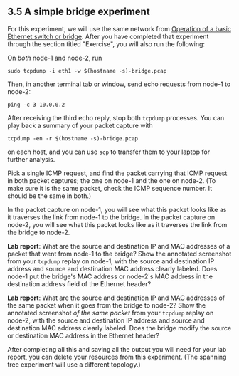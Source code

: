## 3.5 A simple bridge experiment

For this experiment, we will use the same network from [Operation of a basic Ethernet switch or bridge](https://witestlab.poly.edu/blog/basic-ethernet-switch-operation/). After you have completed that experiment through the section titled "Exercise", you will also run the following:


On *both* node-1 and node-2, run

```
sudo tcpdump -i eth1 -w $(hostname -s)-bridge.pcap
```

Then, in another terminal tab or window, send echo requests from node-1 to node-2:

```
ping -c 3 10.0.0.2
```

After receiving the third echo reply, stop both `tcpdump` processes. You can play back a summary of your packet capture with

```
tcpdump -en -r $(hostname -s)-bridge.pcap
```

on each host, and you can use `scp` to transfer them to your laptop for further analysis. 


Pick a single ICMP request, and find the packet carrying that ICMP request in both packet captures; the one on node-1 and the one on node-2. (To make sure it is the same packet, check the ICMP sequence number. It should be the same in both.)

In the packet capture on node-1, you will see what this packet looks like as it traverses the link from node-1 to the bridge. In the packet capture on node-2, you will see what this packet looks like as it traverses the link from the bridge to node-2.

**Lab report**: What are the source and destination IP and MAC addresses of a packet that went from node-1 to the bridge? Show the annotated screenshot from your `tcpdump` replay on node-1, with the source and destination IP address and source and destination MAC address clearly labeled. Does node-1 put the bridge's MAC address or node-2's MAC address in the destination address field of the Ethernet header?

**Lab report**: What are the source and destination IP and MAC addresses of the same packet when it goes from the bridge to node-2? Show the annotated screenshot *of the same packet* from your `tcpdump` replay on node-2, with the source and destination IP address and source and destination MAC address clearly labeled. Does the bridge modify the source or destination MAC address in the Ethernet header?

After completing all this and saving all the output you will need for your lab report, you can delete your resources from this experiment. (The spanning tree experiment will use a different topology.)


